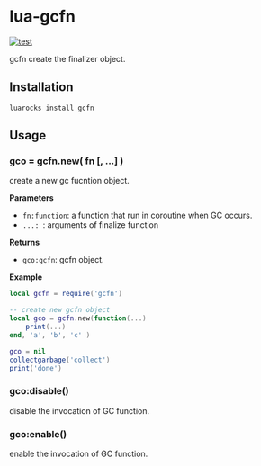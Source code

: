 lua-gcfn
====

[![test](https://github.com/mah0x211/lua-gcfn/actions/workflows/test.yml/badge.svg)](https://github.com/mah0x211/lua-gcfn/actions/workflows/test.yml)

gcfn create the finalizer object.


## Installation

```
luarocks install gcfn
```

## Usage

### gco = gcfn.new( fn [, ...] )

create a new gc fucntion object.

**Parameters**

- `fn:function`: a function that run in coroutine when GC occurs.
- `...: `: arguments of finalize function

**Returns**

- `gco:gcfn`: gcfn object.


**Example**

```lua
local gcfn = require('gcfn')

-- create new gcfn object
local gco = gcfn.new(function(...)
    print(...)
end, 'a', 'b', 'c' )

gco = nil
collectgarbage('collect')
print('done')
```

### gco:disable()

disable the invocation of GC function.

### gco:enable()

enable the invocation of GC function.

